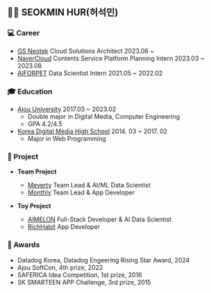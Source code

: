 <h2>🙋‍♂️ SEOKMIN HUR(허석민)</h2>

### 💻 Career
- [GS Neotek](https://www.gsneotek.com/) Cloud Solutions Architect  2023.08 ~ 
- [NaverCloud](https://www.ncloud.com/) Contents Service Platform Planning Intern 2023.03 ~ 2023.08
- [AIFORPET](https://www.aiforpet.com/) Data Scientist Intern 2021.05 ~ 2022.02
  
### 🎓 Education
- [Ajou University](https://www.ajou.ac.kr/) 2017.03 ~ 2023.02
  - Double major in Digital Media, Computer Engineering
  - GPA 4.2/4.5
- [Korea Digital Media High School](https://www.dimigo.hs.kr) 2014. 03 ~ 2017. 02
  - Major in Web Programming
     
### 📝 Project
- **Team Project**
  - [Meverty](https://github.com/meverty) Team Lead & AI/ML Data Scientist
  - [Monthly](https://github.com/monthlyteam/monthly) Team Lead & App Developer

- **Toy Project**
  - [AIMELON](https://github.com/aimelon) Full-Stack Developer & AI Data Scientist
  - [RichHabit](https://github.com/monthlyteam/RichHabit) App Developer

### 🏅 Awards
- Datadog Korea, Datadog Engeering Rising Star Award, 2024
- Ajou SoftCon, 4th prize, 2022
- SAFERICA Idea Competition, 1st prize, 2016
- SK SMARTEEN APP Challenge, 3rd prize, 2015
